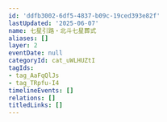 ```yaml
---
id: 'ddfb3002-6df5-4837-b09c-19ced393e82f'
lastUpdated: '2025-06-07'
name: 七星引路・北斗七星葬式
aliases: []
layer: 2
eventDate: null
categoryId: cat_uWLHUZtI
tagIds:
- tag_AaFqQlJs
- tag_TRpfu-I4
timelineEvents: []
relations: []
titledLinks: []
---
```


